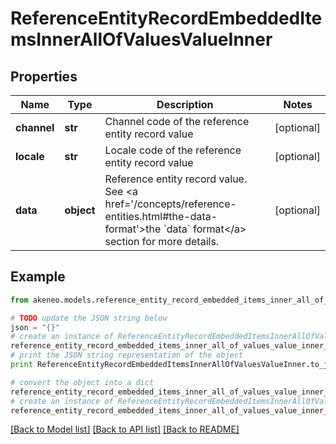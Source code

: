 # ReferenceEntityRecordEmbeddedItemsInnerAllOfValuesValueInner


## Properties
Name | Type | Description | Notes
------------ | ------------- | ------------- | -------------
**channel** | **str** | Channel code of the reference entity record value | [optional] 
**locale** | **str** | Locale code of the reference entity record value | [optional] 
**data** | **object** | Reference entity record value. See &lt;a href&#x3D;&#39;/concepts/reference-entities.html#the-data-format&#39;&gt;the &#x60;data&#x60; format&lt;/a&gt; section for more details. | [optional] 

## Example

```python
from akeneo.models.reference_entity_record_embedded_items_inner_all_of_values_value_inner import ReferenceEntityRecordEmbeddedItemsInnerAllOfValuesValueInner

# TODO update the JSON string below
json = "{}"
# create an instance of ReferenceEntityRecordEmbeddedItemsInnerAllOfValuesValueInner from a JSON string
reference_entity_record_embedded_items_inner_all_of_values_value_inner_instance = ReferenceEntityRecordEmbeddedItemsInnerAllOfValuesValueInner.from_json(json)
# print the JSON string representation of the object
print ReferenceEntityRecordEmbeddedItemsInnerAllOfValuesValueInner.to_json()

# convert the object into a dict
reference_entity_record_embedded_items_inner_all_of_values_value_inner_dict = reference_entity_record_embedded_items_inner_all_of_values_value_inner_instance.to_dict()
# create an instance of ReferenceEntityRecordEmbeddedItemsInnerAllOfValuesValueInner from a dict
reference_entity_record_embedded_items_inner_all_of_values_value_inner_form_dict = reference_entity_record_embedded_items_inner_all_of_values_value_inner.from_dict(reference_entity_record_embedded_items_inner_all_of_values_value_inner_dict)
```
[[Back to Model list]](../README.md#documentation-for-models) [[Back to API list]](../README.md#documentation-for-api-endpoints) [[Back to README]](../README.md)


